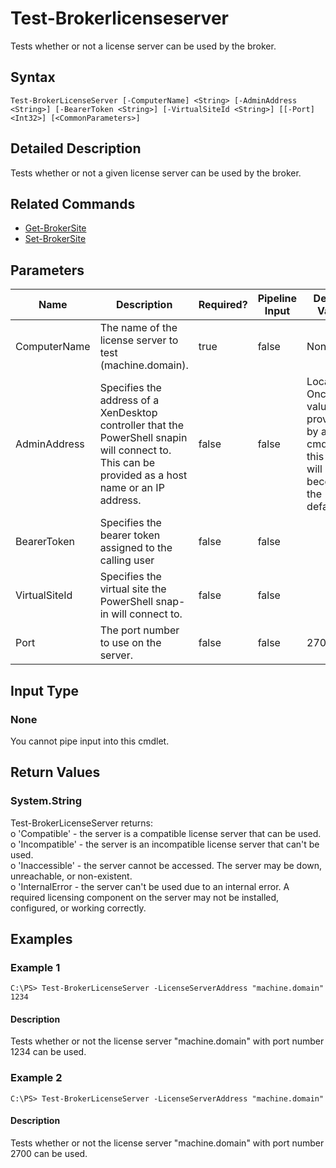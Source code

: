 ﻿
# Test-Brokerlicenseserver
Tests whether or not a license server can be used by the broker.
## Syntax
```
Test-BrokerLicenseServer [-ComputerName] <String> [-AdminAddress <String>] [-BearerToken <String>] [-VirtualSiteId <String>] [[-Port] <Int32>] [<CommonParameters>]
```
## Detailed Description
Tests whether or not a given license server can be used by the broker.


## Related Commands

* [Get-BrokerSite](./Get-BrokerSite/)
* [Set-BrokerSite](./Set-BrokerSite/)
## Parameters
| Name   | Description | Required? | Pipeline Input | Default Value |
| --- | --- | --- | --- | --- |
| ComputerName | The name of the license server to test (machine.domain). | true | false | None |
| AdminAddress | Specifies the address of a XenDesktop controller that the PowerShell snapin will connect to. This can be provided as a host name or an IP address. | false | false | Localhost. Once a value is provided by any cmdlet, this value will become the default. |
| BearerToken | Specifies the bearer token assigned to the calling user | false | false |  |
| VirtualSiteId | Specifies the virtual site the PowerShell snap-in will connect to. | false | false |  |
| Port | The port number to use on the server. | false | false | 27000 |

## Input Type

### None
You cannot pipe input into this cmdlet.
## Return Values

### System.String
Test-BrokerLicenseServer returns:<br>o 'Compatible' - the server is a compatible license server that can be used.<br>o 'Incompatible' - the server is an incompatible license server that can't be used.<br>o 'Inaccessible' - the server cannot be accessed. The server may be down, unreachable, or non-existent.<br>o 'InternalError - the server can't be used due to an internal error. A required licensing component on the server may not be installed, configured, or working correctly.
## Examples

### Example 1
```
C:\PS> Test-BrokerLicenseServer -LicenseServerAddress "machine.domain" 1234
```
#### Description
Tests whether or not the license server "machine.domain" with port number 1234 can be used.
### Example 2
```
C:\PS> Test-BrokerLicenseServer -LicenseServerAddress "machine.domain"
```
#### Description
Tests whether or not the license server "machine.domain" with port number 2700 can be used.
